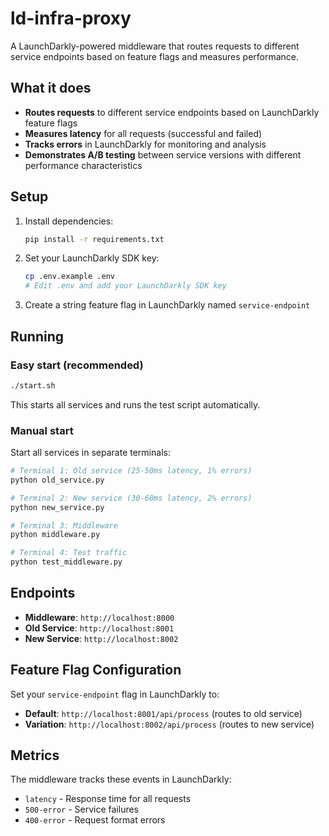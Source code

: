 # ld-infra-proxy

A LaunchDarkly-powered middleware that routes requests to different service endpoints based on feature flags and measures performance.

## What it does

- **Routes requests** to different service endpoints based on LaunchDarkly feature flags
- **Measures latency** for all requests (successful and failed)
- **Tracks errors** in LaunchDarkly for monitoring and analysis
- **Demonstrates A/B testing** between service versions with different performance characteristics

## Setup

1. Install dependencies:
   ```bash
   pip install -r requirements.txt
   ```

2. Set your LaunchDarkly SDK key:
   ```bash
   cp .env.example .env
   # Edit .env and add your LaunchDarkly SDK key
   ```

3. Create a string feature flag in LaunchDarkly named `service-endpoint`

## Running

### Easy start (recommended)
```bash
./start.sh
```
This starts all services and runs the test script automatically.

### Manual start
Start all services in separate terminals:

```bash
# Terminal 1: Old service (25-50ms latency, 1% errors)
python old_service.py

# Terminal 2: New service (30-60ms latency, 2% errors)  
python new_service.py

# Terminal 3: Middleware
python middleware.py

# Terminal 4: Test traffic
python test_middleware.py
```

## Endpoints

- **Middleware**: `http://localhost:8000`
- **Old Service**: `http://localhost:8001`
- **New Service**: `http://localhost:8002`

## Feature Flag Configuration

Set your `service-endpoint` flag in LaunchDarkly to:
- **Default**: `http://localhost:8001/api/process` (routes to old service)
- **Variation**: `http://localhost:8002/api/process` (routes to new service)

## Metrics

The middleware tracks these events in LaunchDarkly:
- `latency` - Response time for all requests
- `500-error` - Service failures
- `400-error` - Request format errors 